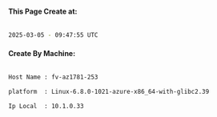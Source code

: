 
   
#### This Page Create at:

```bash

2025-03-05 - 09:47:55 UTC

```

#### Create By Machine:

```bash

Host Name : fv-az1781-253

platform  : Linux-6.8.0-1021-azure-x86_64-with-glibc2.39

Ip Local  : 10.1.0.33

```

